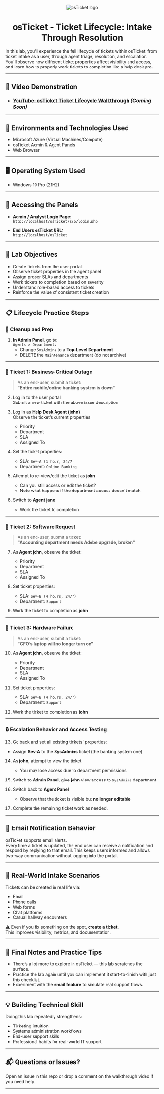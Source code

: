 <p align="center">
  <img src="https://i.imgur.com/Clzj7Xs.png" alt="osTicket logo"/>
</p>

<h1 align="center">osTicket - Ticket Lifecycle: Intake Through Resolution</h1>

In this lab, you’ll experience the full lifecycle of tickets within osTicket: from ticket intake as a user, through agent triage, resolution, and escalation. You'll observe how different ticket properties affect visibility and access, and learn how to properly work tickets to completion like a help desk pro.

---

<h2>🎥 Video Demonstration</h2>

- ### [YouTube: osTicket Ticket Lifecycle Walkthrough](https://www.youtube.com) *(Coming Soon)*

---

<h2>🧰 Environments and Technologies Used</h2>

- Microsoft Azure (Virtual Machines/Compute)
- osTicket Admin & Agent Panels
- Web Browser

---

<h2>🖥️ Operating System Used</h2>

- Windows 10 Pro (21H2)

---

<h2>🔐 Accessing the Panels</h2>

- **Admin / Analyst Login Page:**  
  `http://localhost/osTicket/scp/login.php`

- **End Users osTicket URL:**  
  `http://localhost/osTicket`

---

<h2>🎯 Lab Objectives</h2>

- Create tickets from the user portal
- Observe ticket properties in the agent panel
- Assign proper SLAs and departments
- Work tickets to completion based on severity
- Understand role-based access to tickets
- Reinforce the value of consistent ticket creation

---

<h2>📋 Lifecycle Practice Steps</h2>

### 🧼 Cleanup and Prep

1. **In Admin Panel**, go to:  
   `Agents > Departments`
   - Change `SysAdmins` to a **Top-Level Department**
   - DELETE the `Maintenance` department (do not archive)

---

### 🎫 Ticket 1: Business-Critical Outage

> As an end-user, submit a ticket:  
**"Entire mobile/online banking system is down"**

2. Log in to the user portal  
   Submit a new ticket with the above issue description

3. Log in as **Help Desk Agent (john)**  
   Observe the ticket’s current properties:
   - Priority
   - Department
   - SLA
   - Assigned To

4. Set the ticket properties:
   - SLA: `Sev-A (1 hour, 24/7)`
   - Department: `Online Banking`

5. Attempt to re-view/edit the ticket as **john**  
   - Can you still access or edit the ticket?
   - Note what happens if the department access doesn't match

6. Switch to **Agent jane**  
   - Work the ticket to completion

---

### 🎫 Ticket 2: Software Request

> As an end-user, submit a ticket:  
**"Accounting department needs Adobe upgrade, broken"**

7. As **Agent john**, observe the ticket:
   - Priority
   - Department
   - SLA
   - Assigned To

8. Set ticket properties:
   - SLA: `Sev-B (4 hours, 24/7)`
   - Department: `Support`

9. Work the ticket to completion as **john**

---

### 🎫 Ticket 3: Hardware Failure

> As an end-user, submit a ticket:  
**"CFO’s laptop will no longer turn on"**

10. As **Agent john**, observe the ticket:
    - Priority
    - Department
    - SLA
    - Assigned To

11. Set ticket properties:
    - SLA: `Sev-B (4 hours, 24/7)`
    - Department: `Support`

12. Work the ticket to completion as **john**

---

### 🔒 Escalation Behavior and Access Testing

13. Go back and set all existing tickets' properties:
   - Assign **Sev-A** to the **SysAdmins** ticket (the banking system one)

14. As **john**, attempt to view the ticket  
    - You may lose access due to department permissions

15. Switch to **Admin Panel**, give **john** view access to `SysAdmins` department

16. Switch back to **Agent Panel**  
    - Observe that the ticket is visible but **no longer editable**

17. Complete the remaining ticket work as needed.

---

<h2>📧 Email Notification Behavior</h2>

osTicket supports email alerts.  
Every time a ticket is updated, the end user can receive a notification and respond by replying to that email. This keeps users informed and allows two-way communication without logging into the portal.

---

<h2>🧠 Real-World Intake Scenarios</h2>

Tickets can be created in real life via:
- Email
- Phone calls
- Web forms
- Chat platforms
- Casual hallway encounters

⚠️ Even if you fix something on the spot, **create a ticket**.  
This improves visibility, metrics, and documentation.

---

<h2>📌 Final Notes and Practice Tips</h2>

- There’s a lot more to explore in osTicket — this lab scratches the surface.
- Practice the lab again until you can implement it start-to-finish with just this checklist.
- Experiment with the **email feature** to simulate real support flows.

---

<h2>💡 Building Technical Skill</h2>

Doing this lab repeatedly strengthens:
- Ticketing intuition
- Systems administration workflows
- End-user support skills
- Professional habits for real-world IT support

---

<h2>📬 Questions or Issues?</h2>

Open an issue in this repo or drop a comment on the walkthrough video if you need help.

---
